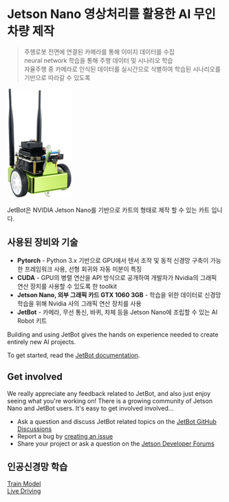 # Jetson Nano 영상처리를 활용한 AI 무인차량 제작

> 주행로봇 전면에 연결된 카메라를 통해 이미지 데이터를 수집  
> neural network 학습을 통해 주행 데이터 및 시나리오 학습  
> 자율주행 중 카메라로 인식된 데이터를 실시간으로 식별하여 학습된 시나리오를 기반으로 따라갈 수 있도록   

<img src="docs/images/waveshare_jetbot_green.jpg" height="256">

JetBot은 NVIDIA Jetson Nano를 기반으로 카트의 형태로 제작 할 수 있는 카트 입니다. 

## 사용된 장비와 기술
* **Pytorch** - Python 3.x 기반으로 GPU에서 텐서 조작 및 동적 신경망 구축이 가능한 프레임워크 사용, 선형 회귀와 자동 미분이 특징 
* **CUDA** - GPU의 병렬 연산을 API 방식으로 공개하여 개발자가 Nvidia의 그래픽 연산 장치를 사용할 수 있도록 한 toolkit
* **Jetson Nano, 외부 그래픽 카드 GTX 1060 3GB** - 학습을 위한 데이터로 신경망 학습을 위해 Nvidia 사의 그래픽 연산 장치를 사용
* **JetBot** - 카메라, 무선 통신, 바퀴, 차체 등을 Jetson Nano에 조립할 수 있는 AI Robot 키트

Building and using JetBot gives the hands on experience needed to create entirely new AI projects.

To get started, read the [JetBot documentation](https://jetbot.org).

## Get involved

We really appreciate any feedback related to JetBot, and also just enjoy seeing what you're working on!  There is a growing community of Jetson Nano and JetBot users.  It's easy to get involved involved...

<!--* Join the [chat server](https://discord.gg/Ady6NtF)-->
* Ask a question and discuss JetBot related topics on the [JetBot GitHub Discussions](https://github.com/NVIDIA-AI-IOT/jetbot/discussions)
* Report a bug by [creating an issue](https://github.com/NVIDIA-AI-IOT/jetbot/issues)
* Share your project or ask a question on the [Jetson Developer Forums](https://devtalk.nvidia.com/default/board/139/jetson-embedded-systems/)
## 인공신경망 학습

[Train Model](notebooks/road_following/train_model.ipynb)  
[Live Driving](notebooks/road_following/live_demo.ipynb)
